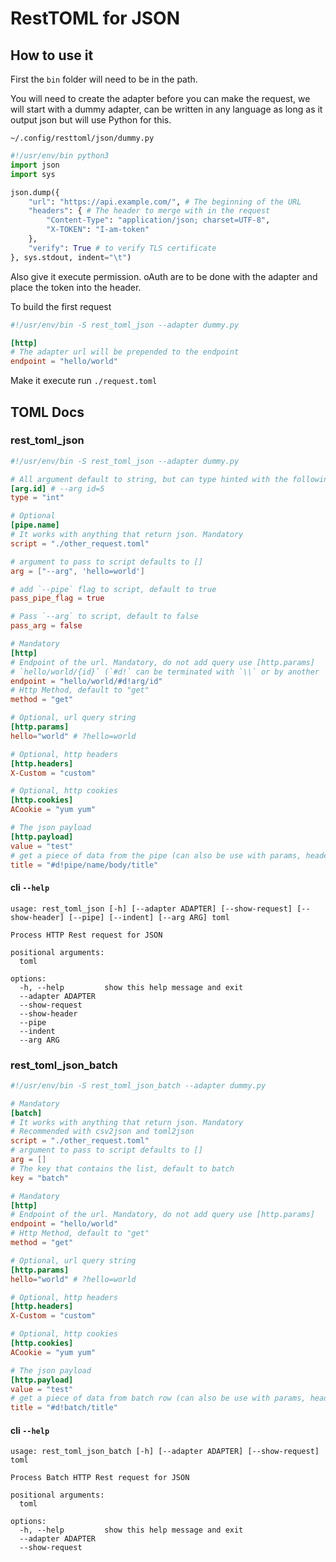 # RestTOML for JSON

## How to use it

First the `bin` folder will need to be in the path.

You will need to create the adapter before you can make the request, we will start with a dummy adapter, can be written in any language as long as it output json but will use Python for this.

`~/.config/resttoml/json/dummy.py`

```python
#!/usr/env/bin python3
import json
import sys

json.dump({
    "url": "https://api.example.com/", # The beginning of the URL
    "headers": { # The header to merge with in the request
        "Content-Type": "application/json; charset=UTF-8",
        "X-TOKEN": "I-am-token"
    },
    "verify": True # to verify TLS certificate
}, sys.stdout, indent="\t")
```
Also give it execute permission. oAuth are to be done with the adapter and place the token into the header.

To build the first request
```toml
#!/usr/env/bin -S rest_toml_json --adapter dummy.py

[http]
# The adapter url will be prepended to the endpoint
endpoint = "hello/world"
```

Make it execute run `./request.toml`

## TOML Docs

### rest_toml_json

```toml
#!/usr/env/bin -S rest_toml_json --adapter dummy.py

# All argument default to string, but can type hinted with the following.
[arg.id] # --arg id=5
type = "int"

# Optional
[pipe.name]
# It works with anything that return json. Mandatory
script = "./other_request.toml"

# argument to pass to script defaults to []
arg = ["--arg", 'hello=world']

# add `--pipe` flag to script, default to true
pass_pipe_flag = true

# Pass `--arg` to script, default to false
pass_arg = false

# Mandatory
[http]
# Endpoint of the url. Mandatory, do not add query use [http.params]
# `hello/world/{id}` (`#d!` can be terminated with `\\` or by another `#d!`)
endpoint = "hello/world/#d!arg/id"
# Http Method, default to "get"
method = "get"

# Optional, url query string
[http.params]
hello="world" # ?hello=world

# Optional, http headers
[http.headers]
X-Custom = "custom"

# Optional, http cookies
[http.cookies]
ACookie = "yum yum"

# The json payload
[http.payload]
value = "test"
# get a piece of data from the pipe (can also be use with params, headers and cookies)
title = "#d!pipe/name/body/title"
```

#### cli `--help`
```
usage: rest_toml_json [-h] [--adapter ADAPTER] [--show-request] [--show-header] [--pipe] [--indent] [--arg ARG] toml

Process HTTP Rest request for JSON

positional arguments:
  toml

options:
  -h, --help         show this help message and exit
  --adapter ADAPTER
  --show-request
  --show-header
  --pipe
  --indent
  --arg ARG
```

### rest_toml_json_batch

```toml
#!/usr/env/bin -S rest_toml_json_batch --adapter dummy.py

# Mandatory
[batch]
# It works with anything that return json. Mandatory
# Recommended with csv2json and toml2json
script = "./other_request.toml"
# argument to pass to script defaults to []
arg = []
# The key that contains the list, default to batch
key = "batch"

# Mandatory
[http]
# Endpoint of the url. Mandatory, do not add query use [http.params]
endpoint = "hello/world"
# Http Method, default to "get"
method = "get"

# Optional, url query string
[http.params]
hello="world" # ?hello=world

# Optional, http headers
[http.headers]
X-Custom = "custom"

# Optional, http cookies
[http.cookies]
ACookie = "yum yum"

# The json payload
[http.payload]
value = "test"
# get a piece of data from batch row (can also be use with params, headers and cookies)
title = "#d!batch/title"
```

#### cli `--help`
```
usage: rest_toml_json_batch [-h] [--adapter ADAPTER] [--show-request] toml

Process Batch HTTP Rest request for JSON

positional arguments:
  toml

options:
  -h, --help         show this help message and exit
  --adapter ADAPTER
  --show-request
```